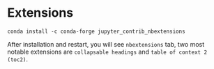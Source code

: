 # Extensions


```
conda install -c conda-forge jupyter_contrib_nbextensions
```

After installation and restart, you will see `nbextensions` tab, two most notable extensions are `collapsable headings` and `table of context 2 (toc2)`.
